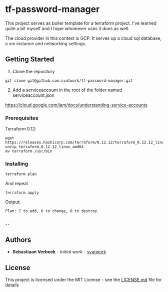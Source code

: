 # tf-password-manager

This project serves as boiler template for a terraform project. I've learned quite a bit myself and I hope whomever uses it does as well.

The cloud provider in this context is GCP. It serves up a cloud sql database, a vm instance and networking settings. 

## Getting Started

1. Clone the repository

```
git clone git@github.com:svatwork/tf-password-manager.git
```

2. Add a serviceaccount in the root of the folder named serviceaccount.json

https://cloud.google.com/iam/docs/understanding-service-accounts


### Prerequisites

Terraform 0.12: 

```
wget https://releases.hashicorp.com/terraform/0.12.12/terraform_0.12.12_linux_amd64.zip
unzip terraform_0.12.12_linux_amd64
mv terraform /usr/bin
```

### Installing


```
terraform plan
```

And repeat

```
terraform apply 
```

Output:
```
Plan: 7 to add, 0 to change, 0 to destroy.

------------------------------------------------------------------------
```

## Authors

* **Sebastiaan Verbeek** - *Initial work* - [svatwork](https://github.com/svatwork)

## License

This project is licensed under the MIT License - see the [LICENSE.md](LICENSE.md) file for details

